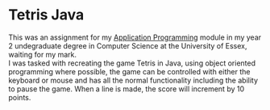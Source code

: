 # Tetris Java
This was an assignment for my <a href="orb.essex.ac.uk/ce/ce203">Application Programming</a> module in my year 2 undegraduate degree in Computer Science at the University of Essex, waiting for my mark.</br>
I was tasked with recreating the game Tetris in Java, using object oriented programming where possible, the game can be controlled with either the keyboard or mouse and has all the normal functionality including the ability to pause the game. When a line is made, the score will increment by 10 points.
